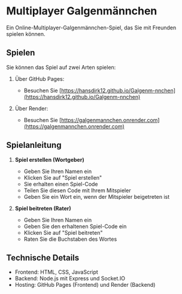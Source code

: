 # Multiplayer Galgenmännchen

Ein Online-Multiplayer-Galgenmännchen-Spiel, das Sie mit Freunden spielen können.

## Spielen

Sie können das Spiel auf zwei Arten spielen:

1. Über GitHub Pages:
   - Besuchen Sie [https://hansdirk12.github.io/Galgenm-nnchen](https://hansdirk12.github.io/Galgenm-nnchen)

2. Über Render:
   - Besuchen Sie [https://galgenmannchen.onrender.com](https://galgenmannchen.onrender.com)

## Spielanleitung

1. **Spiel erstellen (Wortgeber)**
   - Geben Sie Ihren Namen ein
   - Klicken Sie auf "Spiel erstellen"
   - Sie erhalten einen Spiel-Code
   - Teilen Sie diesen Code mit Ihrem Mitspieler
   - Geben Sie ein Wort ein, wenn der Mitspieler beigetreten ist

2. **Spiel beitreten (Rater)**
   - Geben Sie Ihren Namen ein
   - Geben Sie den erhaltenen Spiel-Code ein
   - Klicken Sie auf "Spiel beitreten"
   - Raten Sie die Buchstaben des Wortes

## Technische Details

- Frontend: HTML, CSS, JavaScript
- Backend: Node.js mit Express und Socket.IO
- Hosting: GitHub Pages (Frontend) und Render (Backend) 